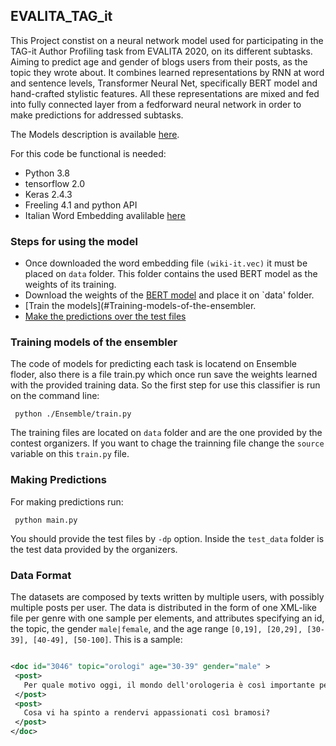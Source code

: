 ## EVALITA_TAG_it

This Project constist on a neural network model used for participating in the TAG-it Author Profiling task from EVALITA 2020, on its different subtasks. Aiming to predict age and gender of blogs users from their posts, as the topic they wrote about. 
It combines learned representations by RNN at word and sentence levels, Transformer Neural Net, specifically BERT model and hand-crafted stylistic features. 
All these representations are mixed and fed into fully connected layer from a fedforward neural network in order to make predictions for addressed subtasks.

The Models description is available [here](https://www.google.com/).

For this code be functional is needed:
- Python 3.8
- tensorflow 2.0
- Keras 2.4.3
- Freeling 4.1 and python API
- Italian Word Embedding avalilable [here](https://fasttext.cc/docs/en/crawl-vectors.html)

### Steps for using the model
  - Once downloaded the word embedding file `(wiki-it.vec)` it must be placed on ``data`` folder. This folder contains the used BERT model as the weights of its training.
  - Download the weights of the [BERT model](https://storage.googleapis.com/bert_models/2020_02_20/uncased_L-12_H-768_A-12.zip) and place it on `data' folder.
  - [Train the models](#Training-models-of-the-ensembler.
  - [Make the predictions over the test files](#Making-Predictions)

### Training models of the ensembler

The code of models for predicting each task is locatend on Ensemble floder, also there is a file train.py which once run save the weights learned with the provided training data.
So the first step for use this classifier is run on the command line:

```shell
 python ./Ensemble/train.py
```
The training files are located on ``data`` folder and are the one provided by the contest organizers. If you want to chage the trainning file change the `source` variable on this `train.py` file.

### Making Predictions

For making predictions run:

```shell
 python main.py
```
 You should provide the test files by `-dp` option. Inside the `test_data` folder is the test data provided by the organizers.
 
 ### Data Format
 The datasets are composed by texts written by multiple users, with possibly multiple posts per user.
 The data is distributed in the form of one XML-like file per genre with one sample per elements, and attributes specifying an id, the topic,  the gender `male|female`, and the age range `[0,19], [20,29], [30-39], [40-49], [50-100]`. This is a sample:
 
 ``` xml
 
<doc id="3046" topic="orologi" age="30-39" gender="male" >
  <post>
    Per quale motivo oggi, il mondo dell'orologeria è così importante per voi? 
  </post>
  <post>
    Cosa vi ha spinto a rendervi appassionati così bramosi?
  </post>
</doc>
 ```


